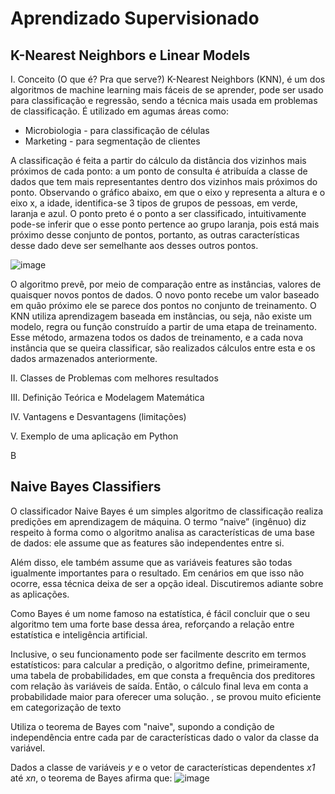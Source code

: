 # Aprendizado Supervisionado

## K-Nearest Neighbors e Linear Models

I. Conceito (O que é? Pra que serve?)
   K-Nearest Neighbors (KNN), é um dos algoritmos de machine learning mais fáceis de se aprender, pode ser usado para classificação e regressão, sendo a técnica mais usada em problemas de classificação. É utilizado em agumas áreas como:
  * Microbiologia - para classificação de células
  * Marketing - para segmentação de clientes
  
  A classificação é feita a partir do cálculo da distância dos vizinhos mais próximos de cada ponto: a um ponto de consulta é atribuída a classe de dados que tem mais representantes dentro dos vizinhos mais próximos do ponto.
  Observando o gráfico abaixo, em que o eixo y representa a altura e o eixo x, a idade, identifica-se 3 tipos de grupos de pessoas, em verde, laranja e azul. O ponto preto é o ponto a ser classificado, intuitivamente pode-se inferir que o esse ponto pertence ao grupo laranja, pois está mais próximo desse conjunto de pontos, portanto, as outras características desse dado deve ser semelhante aos desses outros pontos.
  
![image](https://user-images.githubusercontent.com/77736052/155667298-44c80cfa-1f24-4dbf-b472-b4fe2dea400e.png)

O algoritmo prevê, por meio de comparação entre as instâncias, valores de quaisquer novos pontos de dados. O novo ponto recebe um valor baseado em quão próximo ele se parece dos pontos no conjunto de treinamento. 
O KNN utiliza aprendizagem baseada em instâncias, ou seja, não existe um modelo, regra ou função construído a partir de uma etapa de treinamento. Esse método, armazena todos os dados de treinamento, e a cada nova instância que se queira classificar, são realizados cálculos entre esta e os dados armazenados anteriormente.

II. Classes de Problemas com melhores resultados

III. Definição Teórica e Modelagem Matemática

IV. Vantagens e Desvantagens (limitações)

V. Exemplo de uma aplicação em Python

B
## Naive Bayes Classifiers

O classificador Naive Bayes é um simples algoritmo de classificação realiza predições em aprendizagem de máquina. O termo “naive” (ingênuo) diz respeito à forma como o algoritmo analisa as características de uma base de dados: ele assume que as features são independentes entre si. 

Além disso, ele também assume que as variáveis features são todas igualmente importantes para o resultado. Em cenários em que isso não ocorre, essa técnica deixa de ser a opção ideal. Discutiremos adiante sobre as aplicações.

Como Bayes é um nome famoso na estatística, é fácil concluir que o seu algoritmo tem uma forte base dessa área, reforçando a relação entre estatística e inteligência artificial.

Inclusive, o seu funcionamento pode ser facilmente descrito em termos estatísticos: para calcular a predição, o algoritmo define, primeiramente, uma tabela de probabilidades, em que consta a frequência dos preditores com relação às variáveis de saída. Então, o cálculo final leva em conta a probabilidade maior para oferecer uma solução.
, se provou muito eficiente em categorização de texto

Utiliza o teorema de Bayes com "naive", supondo a condição de independência entre cada par de características dado o valor da classe da variável.

Dados a classe de variáveis *y* e o vetor de características dependentes *x1* até *xn*, o teorema de Bayes afirma que:
![image](https://user-images.githubusercontent.com/77736052/155605749-3f3fc0c8-3b4d-4d88-9a6d-1a9307dd99f8.png)
